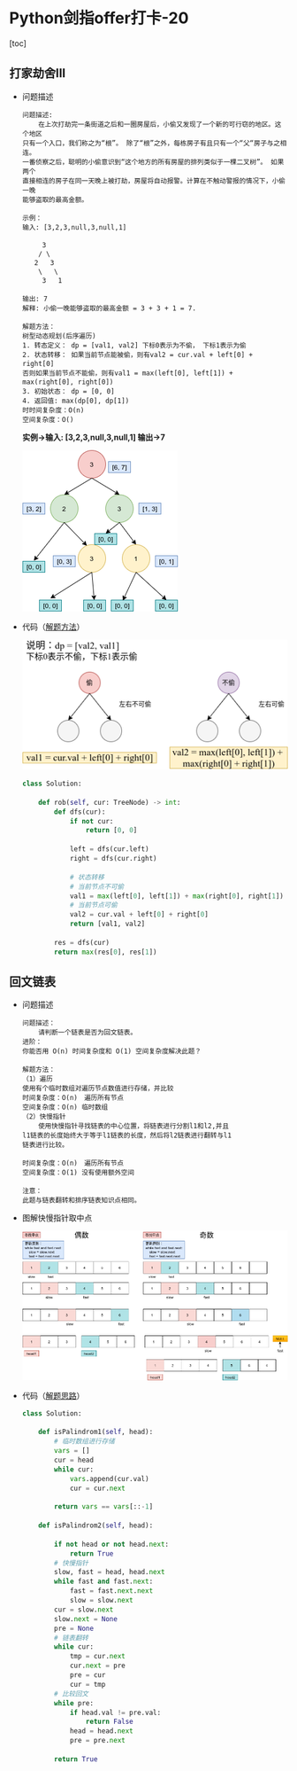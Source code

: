 # Python剑指offer打卡-20

[toc]

## 打家劫舍III

- 问题描述

  ```
  问题描述:
      在上次打劫完一条街道之后和一圈房屋后，小偷又发现了一个新的可行窃的地区。这个地区
  只有一个入口，我们称之为“根”。 除了“根”之外，每栋房子有且只有一个“父“房子与之相连。
  一番侦察之后，聪明的小偷意识到“这个地方的所有房屋的排列类似于一棵二叉树”。 如果两个
  直接相连的房子在同一天晚上被打劫，房屋将自动报警。计算在不触动警报的情况下，小偷一晚
  能够盗取的最高金额。
  
  示例：
  输入: [3,2,3,null,3,null,1]
  
       3
      / \
     2   3
      \   \ 
       3   1
  
  输出: 7 
  解释: 小偷一晚能够盗取的最高金额 = 3 + 3 + 1 = 7.
  
  解题方法：
  树型动态规划(后序遍历)
  1. 转态定义： dp = [val1, val2] 下标0表示为不偷， 下标1表示为偷
  2. 状态转移： 如果当前节点能被偷，则有val2 = cur.val + left[0] + right[0]
  否则如果当前节点不能偷，则有val1 = max(left[0], left[1]) + max(right[0], right[0])
  3. 初始状态： dp = [0, 0]
  4. 返回值: max(dp[0], dp[1])
  时时间复杂度：O(n)
  空间复杂度：O()
  ```

  **实例->输入: [3,2,3,null,3,null,1] 输出->7**

  ![](./imgs/96-Page-2.png)

- 代码（[解题方法](https://leetcode-cn.com/problems/house-robber-iii/solution/337-da-jia-jie-she-iiidong-tai-gui-hua-x-8t1e/)）

  ![](./imgs/96.png)

  ```python
  class Solution:
  
      def rob(self, cur: TreeNode) -> int:
          def dfs(cur):
              if not cur:
                  return [0, 0]
  
              left = dfs(cur.left)
              right = dfs(cur.right)
  
              # 状态转移
              # 当前节点不可偷
              val1 = max(left[0], left[1]) + max(right[0], right[1])
              # 当前节点可偷
              val2 = cur.val + left[0] + right[0]
              return [val1, val2]
  
          res = dfs(cur)
          return max(res[0], res[1])
  ```
  

## 回文链表

- 问题描述

  ```
  问题描述：
      请判断一个链表是否为回文链表。
  进阶：
  你能否用 O(n) 时间复杂度和 O(1) 空间复杂度解决此题？
  
  解题方法：
  （1）遍历
  使用有个临时数组对遍历节点数值进行存储，并比较
  时间复杂度：O(n)　遍历所有节点
  空间复杂度：O(n) 临时数组
  （2）快慢指针
      使用快慢指针寻找链表的中心位置，将链表进行分割l1和l2,并且
  l1链表的长度始终大于等于l1链表的长度，然后将l2链表进行翻转与l1
  链表进行比较。
  
  时间复杂度：O(n)　遍历所有节点
  空间复杂度：O(1) 没有使用额外空间
  
  注意：
  此题与链表翻转和排序链表知识点相同。
  ```

- 图解快慢指针取中点

  ![](./imgs/97.png)

- 代码（[解题思路](https://leetcode-cn.com/problems/palindrome-linked-list/solution/kuai-man-zhi-zhen-lian-biao-ni-xu-by-airesearcherj/)）

  ```python
  class Solution:
  
      def isPalindrom1(self, head):
          # 临时数组进行存储
          vars = []
          cur = head
          while cur:
              vars.append(cur.val)
              cur = cur.next
  
          return vars == vars[::-1]
  
      def isPalindrom2(self, head):
  
          if not head or not head.next:
              return True
          # 快慢指针
          slow, fast = head, head.next
          while fast and fast.next:
              fast = fast.next.next
              slow = slow.next
          cur = slow.next
          slow.next = None
          pre = None
          # 链表翻转
          while cur:
              tmp = cur.next
              cur.next = pre
              pre = cur
              cur = tmp
          # 比较回文
          while pre:
              if head.val != pre.val:
                  return False
              head = head.next
              pre = pre.next
  
          return True
  ```

  
